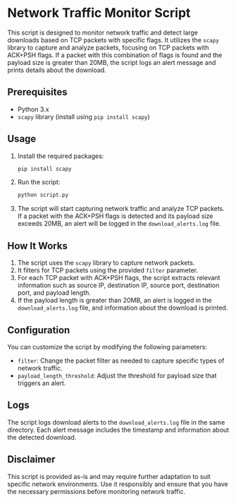 # Network Traffic Monitor Script

This script is designed to monitor network traffic and detect large downloads based on TCP packets with specific flags. It utilizes the `scapy` library to capture and analyze packets, focusing on TCP packets with ACK+PSH flags. If a packet with this combination of flags is found and the payload size is greater than 20MB, the script logs an alert message and prints details about the download.

## Prerequisites

- Python 3.x
- `scapy` library (install using `pip install scapy`)

## Usage

1. Install the required packages:

   ```bash
   pip install scapy
   ```

2. Run the script:

   ```bash
   python script.py
   ```

3. The script will start capturing network traffic and analyze TCP packets. If a packet with the ACK+PSH flags is detected and its payload size exceeds 20MB, an alert will be logged in the `download_alerts.log` file.

## How It Works

1. The script uses the `scapy` library to capture network packets.
2. It filters for TCP packets using the provided `filter` parameter.
3. For each TCP packet with ACK+PSH flags, the script extracts relevant information such as source IP, destination IP, source port, destination port, and payload length.
4. If the payload length is greater than 20MB, an alert is logged in the `download_alerts.log` file, and information about the download is printed.

## Configuration

You can customize the script by modifying the following parameters:

- `filter`: Change the packet filter as needed to capture specific types of network traffic.
- `payload_length_threshold`: Adjust the threshold for payload size that triggers an alert.

## Logs

The script logs download alerts to the `download_alerts.log` file in the same directory. Each alert message includes the timestamp and information about the detected download.

## Disclaimer

This script is provided as-is and may require further adaptation to suit specific network environments. Use it responsibly and ensure that you have the necessary permissions before monitoring network traffic.
